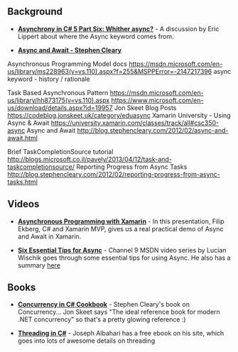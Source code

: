 ## Background

* [**Asynchrony in C# 5 Part Six: Whither async?**](https://blogs.msdn.microsoft.com/ericlippert/2010/11/11/asynchrony-in-c-5-part-six-whither-async/) - A discussion by Eric Lippert about where the Async keyword comes from.

* [**Async and Await - Stephen Cleary**](http://blog.stephencleary.com/2012/02/async-and-await.html)


Asynchronous Programming Model docs
https://msdn.microsoft.com/en-us/library/ms228963(v=vs.110).aspx?f=255&MSPPError=-2147217396
async keyword - history / rationale

Task Based Asynchronous Pattern
https://msdn.microsoft.com/en-us/library/hh873175(v=vs.110).aspx
https://www.microsoft.com/en-us/download/details.aspx?id=19957
Jon Skeet Blog Posts
https://codeblog.jonskeet.uk/category/eduasync
Xamarin University - Using Async & Await
https://university.xamarin.com/classes/track/all#csc350-async
Async and Await
http://blog.stephencleary.com/2012/02/async-and-await.html

Brief TaskCompletionSource tutorial
http://blogs.microsoft.co.il/pavely/2013/04/12/task-and-taskcompletionsource/
Reporting Progress from Async Tasks
http://blog.stephencleary.com/2012/02/reporting-progress-from-async-tasks.html

## Videos
* [**Asynchronous Programming with Xamarin**](https://tv.ssw.com/6522/asynchronous-programming-with-xamarin-filip-ekberg-at-xamarin-hack-day-sydney) - In this presentation, Filip Ekberg, C# and Xamarin MVP, gives us a real practical demo of Async and Await in Xamarin.

* [**Six Essential Tips for Async**](https://channel9.msdn.com/Series/Three-Essential-Tips-for-Async) - Channel 9 MSDN video series by Lucian Wischik goes through some essential tips for using Async.  He also has a summary [here](https://blogs.msdn.microsoft.com/lucian/2013/11/22/talk-async-best-practices/)

## Books
* [**Concurrency in C# Cookbook**](http://stephencleary.com/book/) - Stephen Cleary's book on Concurrency... Jon Skeet says "The ideal reference book for modern .NET concurrency" so that's a pretty glowing reference :)

* [**Threading in C#**](http://www.albahari.com/threading/) - Joseph Albahari has a free ebook on his site, which goes into lots of awesome details on threading
